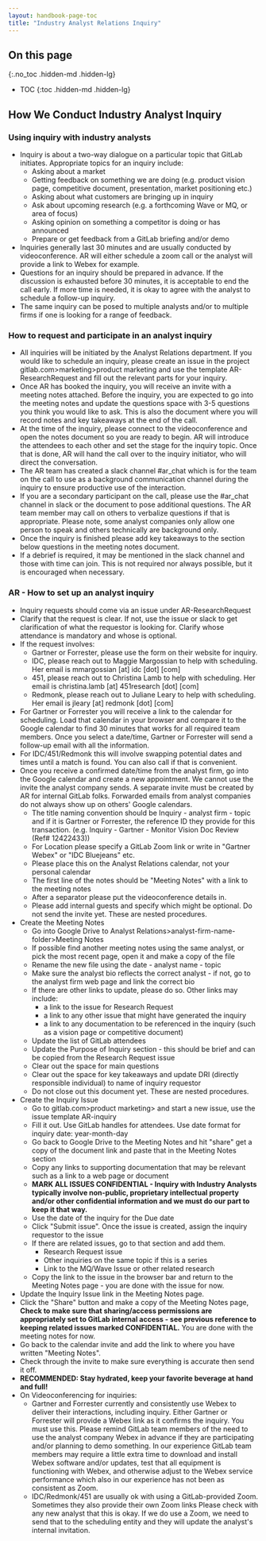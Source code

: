 ```yaml
---
layout: handbook-page-toc
title: "Industry Analyst Relations Inquiry"
---
```


## On this page
{:.no_toc .hidden-md .hidden-lg}

- TOC
{:toc .hidden-md .hidden-lg}

## How We Conduct Industry Analyst Inquiry

### Using inquiry with industry analysts

- Inquiry is about a two-way dialogue on a particular topic that GitLab initiates. Appropriate topics for an inquiry include:
     - Asking about a market
     - Getting feedback on something we are doing (e.g. product vision page, competitive document, presentation, market positioning etc.)
     - Asking about what customers are bringing up in inquiry
     - Ask about upcoming research (e.g. a forthcoming Wave or MQ, or area of focus)
     - Asking opinion on something a competitor is doing or has announced
     - Prepare or get feedback from a GitLab briefing and/or demo
- Inquiries generally last 30 minutes and are usually conducted by videoconference. AR will either schedule a zoom call or the analyst will provide a link to Webex for example.
- Questions for an inquiry should be prepared in advance. If the discussion is exhausted before 30 minutes, it is acceptable to end the call early. If more time is needed, it is okay to agree with the analyst to schedule a follow-up inquiry.
- The same inquiry can be posed to multiple analysts and/or to multiple firms if one is looking for a range of feedback.

### How to request and participate in an analyst inquiry
- All inquiries will be initiated by the Analyst Relations department. If you would like to schedule an inquiry, please create an issue in the project gitlab.com>marketing>product marketing and use the template AR-ResearchRequest and fill out the relevant parts for your inquiry.
- Once AR has booked the inquiry, you will receive an invite with a meeting notes attached. Before the inquiry, you are expected to go into the meeting notes and update the questions space with 3-5 questions you think you would like to ask. This is also the document where you will record notes and key takeaways at the end of the call.
- At the time of the inquiry, please connect to the videoconference and open the notes document so you are ready to begin. AR will introduce the attendees to each other and set the stage for the inquiry topic. Once that is done, AR will hand the call over to the inquiry initiator, who will direct the conversation. 
- The AR team has created a slack channel #ar_chat which is for the team on the call to use as a background communication channel during the inquiry to ensure productive use of the interaction.
- If you are a secondary participant on the call, please use the #ar_chat channel in slack or the document to pose additional questions. The AR team member may call on others to verbalize questions if that is appropriate.  Please note, some analyst companies only allow one person to speak and others technically are background only.
- Once the inquiry is finished please add key takeaways to the section below questions in the meeting notes document.
- If a debrief is required, it may be mentioned in the slack channel and those with time can join. This is not required nor always possible, but it is encouraged when necessary.

### AR - How to set up an analyst inquiry
- Inquiry requests should come via an issue under AR-ResearchRequest
- Clarify that the request is clear. If not, use the issue or slack to get clarification of what the requestor is looking for. Clarify whose attendance is mandatory and whose is optional. 
- If the request involves: 
    - Gartner or Forrester, please use the form on their website for inquiry. 
    - IDC, please reach out to Maggie Margossian to help with scheduling. Her email is mmargossian [at] idc [dot] [com]
    - 451, please reach out to Christina Lamb to help with scheduling. Her email is christina.lamb [at] 451research [dot] [com]
    - Redmonk, please reach out to Juliane Leary to help with scheduling. Her email is jleary [at] redmonk [dot] [com]
- For Gartner or Forrester you will receive a link to the calendar for scheduling. Load that calendar in your browser and compare it to the Google calendar to find 30 minutes that works for all required team members. Once you select a date/time, Gartner or Forrester will send a follow-up email with all the information.
- For IDC/451/Redmonk this will involve swapping potential dates and times until a match is found. You can also call if that is convenient. 
- Once you receive a confirmed date/time from the analyst firm, go into the Google calendar and create a new appointment. We cannot use the invite the analyst company sends. A separate invite must be created by AR for internal GitLab folks. Forwarded emails from analyst companies do not always show up on others' Google calendars. 
    - The title naming convention should be Inquiry - analyst firm - topic and if it is Gartner or Forrester, the reference ID they provide for this transaction. (e.g. Inquiry - Gartner - Monitor Vision Doc Review (Ref# 12422433))
    - For Location please specify a GitLab Zoom link or write in "Gartner Webex" or "IDC Bluejeans" etc.
    - Please place this on the Analyst Relations calendar, not your personal calendar
    - The first line of the notes should be "Meeting Notes" with a link to the meeting notes
    - After a separator please put the videoconference details in.
    - Please add internal guests and specify which might be optional. Do not send the invite yet. These are nested procedures.
- Create the Meeting Notes
    - Go into Google Drive to Analyst Relations>analyst-firm-name-folder>Meeting Notes
    - If possible find another meeting notes using the same analyst, or pick the most recent page, open it and make a copy of the file
    - Rename the new file using the date - analyst name - topic 
    - Make sure the analyst bio reflects the correct analyst - if not, go to the analyst firm web page and link the correct bio
    - If there are other links to update, please do so.  Other links may include:
        - a link to the issue for Research Request 
        - a link to any other issue that might have generated the inquiry
        - a link to any documentation to be referenced in the inquiry (such as a vision page or competitive document)
    - Update the list of GitLab attendees
    - Update the Purpose of Inquiry section - this should be brief and can be copied from the Research Request issue
    - Clear out the space for main questions
    - Clear out the space for key takeaways and update DRI (directly responsible individual) to name of inquiry requestor
    - Do not close out this document yet. These are nested procedures.
- Create the Inquiry Issue
    - Go to gitlab.com>product marketing> and start a new issue, use the issue template AR-inquiry
    - Fill it out. Use GitLab handles for attendees. Use date format for inquiry date: year-month-day
    - Go back to Google Drive to the Meeting Notes and hit "share" get a copy of the document link and paste that in the Meeting Notes section
    - Copy any links to supporting documentation that may be relevant such as a link to a web page or document
    - **MARK ALL ISSUES CONFIDENTIAL - Inquiry with Industry Analysts typically involve non-public, proprietary intellectual property and/or other confidential information and we must do our part to keep it that way.**
    - Use the date of the inquiry for the Due date
    - Click "Submit issue". Once the issue is created, assign the inquiry requestor to the issue
    - If there are related issues, go to that section and add them.  
        - Research Request issue
        - Other inquiries on the same topic if this is a series
        - Link to the MQ/Wave Issue or other related research
    - Copy the link to the issue in the browser bar and return to the Meeting Notes page - you are done with the issue for now.
- Update the Inquiry Issue link in the Meeting Notes page.
- Click the "Share" button and make a copy of the Meeting Notes page, **Check to make sure that sharing/access permissions are appropriately set to GitLab internal access - see previous reference to keeping related issues marked CONFIDENTIAL.** You are done with the meeting notes for now.
- Go back to the calendar invite and add the link to where you have written "Meeting Notes".
- Check through the invite to make sure everything is accurate then send it off.
- **RECOMMENDED: Stay hydrated, keep your favorite beverage at hand and full!**
- On Videoconferencing for inquiries:
    - Gartner and Forrester currently and consistently use Webex to deliver their interactions, including inquiry. Either Gartner or Forrester will provide a Webex link as it confirms the inquiry. You must use this. Please remind GitLab team members of the need to use the analyst company Webex in advance if they are participating and/or planning to demo something. In our experience GitLab team members may require a little extra time to download and install Webex software and/or updates, test that all equipment is functioning with Webex, and otherwise adjust to the Webex service performance which also in our experience has not been as consistent as Zoom. 
    - IDC/Redmonk/451 are usually ok with using a GitLab-provided Zoom. Sometimes they also provide their own Zoom links Please check with any new analyst that this is okay. If we do use a Zoom, we need to send that to the scheduling entity and they will update the analyst's internal invitation.



